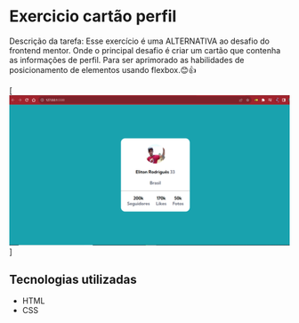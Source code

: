 # Exercicio cartão perfil

Descrição da tarefa: Esse exercício é uma ALTERNATIVA ao desafio do frontend mentor. Onde o principal desafio é criar um cartão que contenha as informações de perfil. Para ser aprimorado as habilidades de posicionamento de elementos usando flexbox.😊👍


[<img src="./Projeto-cartao-perfil.PNG" alt="imagem do meu projeto">]

## Tecnologias utilizadas
- HTML
- CSS

